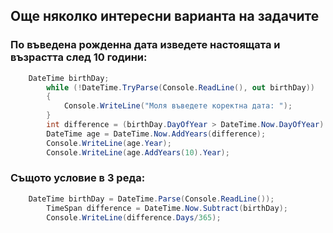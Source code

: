 ﻿## Още няколко интересни варианта на задачите
### По въведена рожденна дата изведете настоящата и възрастта след 10 години:
```C#
	DateTime birthDay;
        while (!DateTime.TryParse(Console.ReadLine(), out birthDay))
        {
            Console.WriteLine("Моля въведете коректна дата: ");
        }
        int difference = (birthDay.DayOfYear > DateTime.Now.DayOfYear) ? (-birthDay.Year - 1) : (-birthDay.Year);
        DateTime age = DateTime.Now.AddYears(difference);
        Console.WriteLine(age.Year);
        Console.WriteLine(age.AddYears(10).Year);
```
### Същото условие в 3 реда:
```C#
	DateTime birthDay = DateTime.Parse(Console.ReadLine());
        TimeSpan difference = DateTime.Now.Subtract(birthDay);
        Console.WriteLine(difference.Days/365);
```

